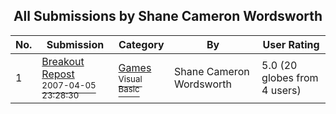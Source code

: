 ﻿<div align="center">

## All Submissions by Shane Cameron Wordsworth

</div>

No.  | Submission | Category | By   | User Rating
---- | ---------- | -------- | ---- | -----------
1 | [Breakout Repost<br /><sup>2007-04-05 23:28:30</sup>](https://github.com/Planet-Source-Code/shane-cameron-wordsworth-breakout-repost__1-68394) | [Games<br /><sup>Visual Basic</sup>](../ByCategory/games__1-38.md) | Shane Cameron Wordsworth | 5.0 (20 globes from 4 users)
